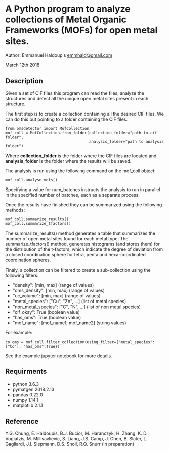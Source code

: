# A Python program to analyze collections of Metal Organic Frameworks (MOFs) for open metal sites.
Author: Emmanuel Haldoupis <emmhald@gmail.com>

March 12th 2018

## Description

Given a set of CIF files this program can read the files, analyze the structures and
detect all the unique open metal sites present in each structure.

The first step is to create a collection containing all the desired CIF files. We can do
this but pointing to a folder containing the CIF files.

```
from omsdetector import MofCollection 
mof_coll = MofCollection.from_folder(collection_folder="path to cif folder", 
                                     analysis_folder="path to analysis folder")
```

Where **collection_folder** is the folder where the CIF files are located and **analysis_folder** is the folder where the results will be saved.


The analysis is run using the following command on the mof_coll object:

```
mof_coll.analyse_mofs()
```

Specifying a value for num_batches instructs the analysis to run in parallel in the specified number
of batches, each as a separate process.

Once the results have finished they can be summarized using the following methods:

```
mof_coll.summarize_results()
mof_coll.summarize_tfactors()
```

The summarize_results() method generates a table that summarizes the number of open metal sites found for each metal type.
The summarize_tfactors() method, generates histograms (and stores them) for the distribution of the t-factors, which indicate
the degree of deviation from a closed coordination sphere for tetra, penta and hexa-coordinated coordination spheres. 

Finaly, a collection can be filtered to create a sub-collection using the following filters:

* "density": [min, max] (range of values)
* "oms_density": [min, max] (range of values)
* "uc_volume":  [min, max] (range of values)
* "metal_species": ["Cu", "Zn", ...] (list of metal species)
* "non_metal_species": ["C", "N", ...] (list of non metal species)
* "cif_okay": True (boolean value)
* "has_oms": True (boolean value)
* "mof_name":  [mof_name1, mof_name2] (string values)

For example:

```
co_oms = mof_coll.filter_collection(using_filter={"metal_species":["Co"], "has_oms":True})
```
See the example jupyter notebook for more details.

## Requirments
* python 3.6.3
* pymatgen  2018.2.13
* pandas 0.22.0
* numpy 1.14.1
* matplotlib 2.1.1

## Reference

Y.G. Chung, E. Haldoupis, B.J. Bucior, M. Haranczyk, H. Zhang, K. D. Vogiatzis, M. Millisavlievic, S. Liang, J.S. Camp, J. Chen, B. Slater, L. Gagliardi, J.I. Siepmann, D.S. Sholl, R.Q. Snurr (in preparation)



